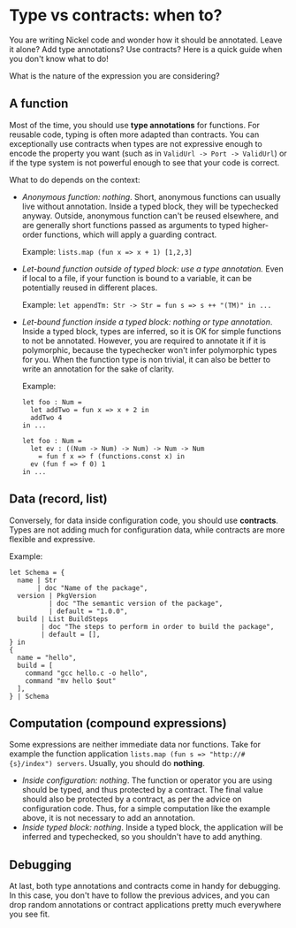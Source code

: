 # Type vs contracts: when to?

You are writing Nickel code and wonder how it should be annotated. Leave it
alone? Add type annotations? Use contracts? Here is a quick guide when you don't
know what to do!

What is the nature of the expression you are considering?

## A function

Most of the time, you should use **type annotations** for functions. For
reusable code, typing is often more adapted than contracts. You can
exceptionally use contracts when types are not expressive enough to encode the
property you want (such as in `ValidUrl -> Port -> ValidUrl`) or if the type
system is not powerful enough to see that your code is correct.

What to do depends on the context:

- *Anonymous function: nothing*. Short, anonymous functions can
    usually live without annotation. Inside a typed block, they will be
    typechecked anyway. Outside, anonymous function can't be reused elsewhere,
    and are generally short functions passed as arguments to typed higher-order
    functions, which will apply a guarding contract.

    Example: `lists.map (fun x => x + 1) [1,2,3]`
- *Let-bound function outside of typed block: use a type annotation.* Even if
    local to a file, if your function is bound to a variable, it can be
    potentially reused in different places.

    Example: `let appendTm: Str -> Str = fun s => s ++ "(TM)" in ...`
- *Let-bound function inside a typed block: nothing or type annotation*. Inside a
    typed block, types are inferred, so it is OK for simple functions to not be
    annotated. However, you are required to annotate it if it is polymorphic,
    because the typechecker won't infer polymorphic types for you. When the
    function type is non trivial, it can also be better to write an annotation
    for the sake of clarity.

    Example:
    ```nickel
    let foo : Num =
      let addTwo = fun x => x + 2 in
      addTwo 4
    in ...

    let foo : Num =
      let ev : ((Num -> Num) -> Num) -> Num -> Num
        = fun f x => f (functions.const x) in
      ev (fun f => f 0) 1
    in ...
    ```

## Data (record, list)

Conversely, for data inside configuration code, you should use **contracts**.
Types are not adding much for configuration data, while contracts are more
flexible and expressive.

Example:
```nickel
let Schema = {
  name | Str
       | doc "Name of the package",
  version | PkgVersion
          | doc "The semantic version of the package",
          | default = "1.0.0",
  build | List BuildSteps
        | doc "The steps to perform in order to build the package",
        | default = [],
} in
{
  name = "hello",
  build = [
    command "gcc hello.c -o hello",
    command "mv hello $out"
  ],
} | Schema
```

## Computation (compound expressions)

Some expressions are neither immediate data nor functions. Take for example the
function application `lists.map (fun s => "http://#{s}/index") servers`.
Usually, you should do **nothing**.

- *Inside configuration: nothing*. The function or operator you are using should
  be typed, and thus protected by a contract. The final value should also be
  protected by a contract, as per the advice on configuration code. Thus, for a
  simple computation like the example above, it is not necessary to add an
  annotation.
- *Inside typed block: nothing*. Inside a typed block, the application will be
  inferred and typechecked, so you shouldn't have to add anything.

## Debugging

At last, both type annotations and contracts come in handy for debugging. In
this case, you don't have to follow the previous advices, and you can drop
random annotations or contract applications pretty much everywhere you see fit.
